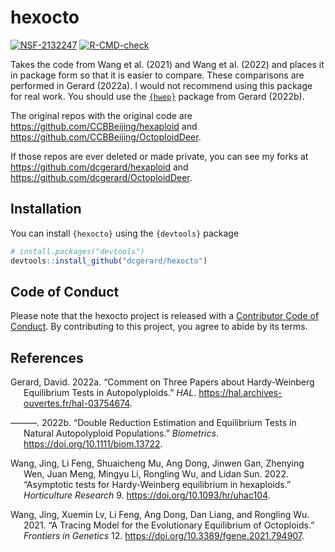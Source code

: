 
<!-- README.md is generated from README.Rmd. Please edit that file -->

# hexocto

<!-- badges: start -->

[![NSF-2132247](https://img.shields.io/badge/NSF-2132247-blue.svg)](https://nsf.gov/awardsearch/showAward?AWD_ID=2132247)
[![R-CMD-check](https://github.com/dcgerard/hexocto/actions/workflows/R-CMD-check.yaml/badge.svg)](https://github.com/dcgerard/hexocto/actions/workflows/R-CMD-check.yaml)
<!-- badges: end -->

Takes the code from Wang et al. (2021) and Wang et al. (2022) and places
it in package form so that it is easier to compare. These comparisons
are performed in Gerard (2022a). I would not recommend using this
package for real work. You should use the
[`{hwep}`](https://cran.r-project.org/package=hwep) package from Gerard
(2022b).

The original repos with the original code are
<https://github.com/CCBBeijing/hexaploid> and
<https://github.com/CCBBeijing/OctoploidDeer>.

If those repos are ever deleted or made private, you can see my forks at
<https://github.com/dcgerard/hexaploid> and
<https://github.com/dcgerard/OctoploidDeer>.

## Installation

You can install `{hexocto}` using the `{devtools}` package

``` r
# install.packages("devtools")
devtools::install_github("dcgerard/hexocto")
```

## Code of Conduct

Please note that the hexocto project is released with a [Contributor
Code of
Conduct](https://contributor-covenant.org/version/2/1/CODE_OF_CONDUCT.html).
By contributing to this project, you agree to abide by its terms.

## References

<div id="refs" class="references csl-bib-body hanging-indent">

<div id="ref-gerard2022comment" class="csl-entry">

Gerard, David. 2022a. “Comment on Three Papers about Hardy-Weinberg
Equilibrium Tests in Autopolyploids.” *HAL*.
<https://hal.archives-ouvertes.fr/hal-03754674>.

</div>

<div id="ref-gerard2022double" class="csl-entry">

———. 2022b. “Double Reduction Estimation and Equilibrium Tests in
Natural Autopolyploid Populations.” *Biometrics*.
<https://doi.org/10.1111/biom.13722>.

</div>

<div id="ref-wang2022asymptotic" class="csl-entry">

Wang, Jing, Li Feng, Shuaicheng Mu, Ang Dong, Jinwen Gan, Zhenying Wen,
Juan Meng, Mingyu Li, Rongling Wu, and Lidan Sun. 2022. “<span
class="nocase">Asymptotic tests for Hardy-Weinberg equilibrium in
hexaploids</span>.” *Horticulture Research* 9.
<https://doi.org/10.1093/hr/uhac104>.

</div>

<div id="ref-wang2021tracing" class="csl-entry">

Wang, Jing, Xuemin Lv, Li Feng, Ang Dong, Dan Liang, and Rongling Wu.
2021. “A Tracing Model for the Evolutionary Equilibrium of Octoploids.”
*Frontiers in Genetics* 12. <https://doi.org/10.3389/fgene.2021.794907>.

</div>

</div>
